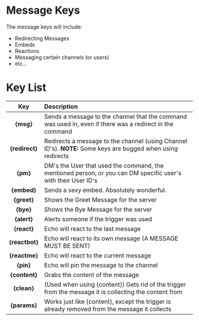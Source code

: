 # Message Keys
The message keys will include:
* Redirecting Messages
* Embeds
* Reactions
* Messaging certain channels (or users)
* etc...

# Key List
| Key | Description |
| :---: | :--- |
| **{msg}** | Sends a message to the channel that the command was used in, even if there was a redirect in the command |
| **{redirect}** | Redirects a message to the channel (using Channel ID's). **NOTE:** Some keys are bugged when using redirects |
| **{pm}** | DM's the User that used the command, the mentioned person, or you can DM specific user's with their User ID's |
| **{embed}** | Sends a sexy embed. Absolutely wonderful. |
| **{greet}** | Shows the Greet Message for the server |
| **{bye}** | Shows the Bye Message for the server |
| **{alert}** | Alerts someone if the trigger was used |
| **{react}** | Echo will react to the last message |
| **{reactbot}** | Echo will react to its own message (A MESSAGE MUST BE SENT) |
| **{reactme}** | Echo will react to the current message |
| **{pin}** | Echo will pin the message to the channel |
| **{content}** | Grabs the content of the message |
| **{clean}** | (Used when using {content}) Gets rid of the trigger from the message it is collecting the content from |
| **{params}** | Works just like {content}, except the trigger is already removed from the message it collects |